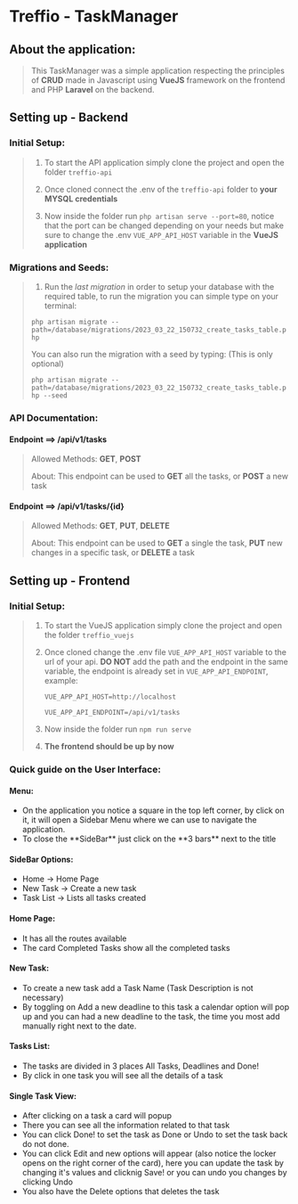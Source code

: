 # Treffio - TaskManager

## About the application:
>This TaskManager was a simple application respecting the principles of **CRUD** made in Javascript using **VueJS** framework on the frontend and PHP **Laravel** on the backend.

## Setting up - Backend

### Initial Setup:

>1. To start the API application simply clone the project and open the folder `treffio-api`
> 
>2. Once cloned connect the .env of the `treffio-api` folder to **your MYSQL credentials**
> 
>3. Now inside the folder run `php artisan serve --port=80`, notice that the port can be changed depending on your needs but make sure to change the .env `VUE_APP_API_HOST` variable in the **VueJS application**

### Migrations and Seeds:
> 1. Run the *last migration* in order to setup your database with the required table, to run the migration you can simple type on your terminal:
> 
>   `php artisan migrate --path=/database/migrations/2023_03_22_150732_create_tasks_table.php` 
>
> You can also run the migration with a seed by typing: (This is only optional)
>    
>    `php artisan migrate --path=/database/migrations/2023_03_22_150732_create_tasks_table.php --seed`
>    

### API Documentation:

#### Endpoint ==> /api/v1/tasks
> 
> Allowed Methods: **GET**, **POST**
> 
> About: This endpoint can be used to **GET** all the tasks, or **POST** a new task

#### Endpoint ==> /api/v1/tasks/{id}
>
>Allowed Methods: **GET**, **PUT**, **DELETE**
>
>About: This endpoint can be used to **GET** a single the task, **PUT** new changes in a specific task, or **DELETE** a task

## Setting up - Frontend

### Initial Setup:
>1. To start the VueJS application simply clone the project and open the folder `treffio_vuejs`
> 
>2. Once cloned change the .env file `VUE_APP_API_HOST` variable to the url of your api. **DO NOT** add the path and the endpoint in the same variable, the endpoint is already set in `VUE_APP_API_ENDPOINT`, example: 
>
>     `VUE_APP_API_HOST=http://localhost`
>
>     `VUE_APP_API_ENDPOINT=/api/v1/tasks`
> 
>3. Now inside the folder run `npm run serve`
> 
>4. **The frontend should be up by now**
> 

### Quick guide on the User Interface:

#### Menu:
<ul>
  <li>On the application you notice a square in the top left corner, by click on it, it will open a Sidebar Menu where we can use to navigate the application.</li>
  <li>To close the **SideBar** just click on the **3 bars** next to the title</li>
</ul>

#### SideBar Options:
<ul>
  <li>Home -> Home Page</li>
  <li>New Task -> Create a new task</li>
  <li>Task List -> Lists all tasks created</li>
</ul>

#### Home Page:
<ul>
  <li>It has all the routes available</li>
  <li>The card Completed Tasks show all the completed tasks</li>
</ul>

#### New Task:
<ul>
  <li>To create a new task add a Task Name (Task Description is not necessary)</li>
  <li>By toggling on Add a new deadline to this task a calendar option will pop up and you can had a new deadline to the task, the time you most add manually right next to the date.</li>
</ul>

#### Tasks List:
<ul>
  <li>The tasks are divided in 3 places All Tasks, Deadlines and Done!</li>
  <li>By click in one task you will see all the details of a task</li>
</ul>

#### Single Task View:
<ul>
  <li>After clicking on a task a card will popup</li>
  <li>There you can see all the information related to that task</li>
  <li>You can click Done! to set the task as Done or Undo to set the task back do not done.</li>
  <li>You can click Edit and new options will appear (also notice the locker opens on the right corner of the card), here you can update the task by changing it's values and clicknig Save! or you can undo you changes by clicking Undo</li>
  <li>You also have the Delete options that deletes the task</li>
</ul>

